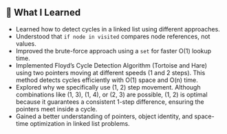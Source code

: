 ## 🧠 What I Learned

- Learned how to detect cycles in a linked list using different approaches.
- Understood that `if node in visited` compares node references, not values.
- Improved the brute-force approach using a `set` for faster O(1) lookup time.
- Implemented Floyd’s Cycle Detection Algorithm (Tortoise and Hare) using two pointers moving at different speeds (1 and 2 steps). This method detects cycles efficiently with O(1) space and O(n) time.
- Explored why we specifically use (1, 2) step movement. Although combinations like (1, 3), (1, 4), or (2, 3) are possible, (1, 2) is optimal because it guarantees a consistent 1-step difference, ensuring the pointers meet inside a cycle.
- Gained a better understanding of pointers, object identity, and space-time optimization in linked list problems.
